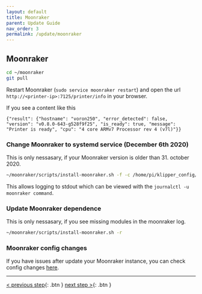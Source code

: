 ```yaml
---
layout: default
title: Moonraker
parent: Update Guide
nav_order: 3
permalink: /update/moonraker
---
```


## Moonraker
```bash
cd ~/moonraker
git pull
```

Restart Moonraker (`sudo service moonraker restart`) and open the url `http://<printer-ip>:7125/printer/info` in your browser.

If you see a content like this
```
{"result": {"hostname": "voron250", "error_detected": false, "version": "v0.8.0-643-g528f9f25", "is_ready": true, "message": "Printer is ready", "cpu": "4 core ARMv7 Processor rev 4 (v7l)"}}
```

### Change Moonraker to systemd service (December 6th 2020)
This is only nessasary, if your Moonraker version is older than 31. october 2020.
```bash
~/moonraker/scripts/install-moonraker.sh -f -c /home/pi/klipper_config/moonraker.conf
```
This allows logging to stdout which can be viewed with the `journalctl -u moonraker command`.

### Update Moonraker dependence
This is only nessasary, if you see missing modules in the moonraker log.
```bash
~/moonraker/scripts/install-moonraker.sh -r
```

### Moonraker config changes
If you have issues after update your Moonraker instance, you can check config changes [here](https://github.com/Arksine/moonraker/blob/master/docs/user_changes.md).

---
[< previous step](klipper.md){: .btn }  [next step >](mainsail.md){: .btn }

